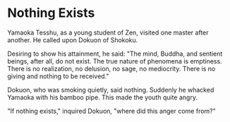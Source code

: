# Nothing Exists

Yamaoka Tesshu, as a young student of Zen, visited one master after another. He called upon Dokuon of Shokoku.

Desiring to show his attainment, he said: "The mind, Buddha, and sentient beings, after all, do not exist. The true nature of phenomena is emptiness. There is no realization, no delusion, no sage, no mediocrity. There is no giving and nothing to be received."

Dokuon, who was smoking quietly, said nothing. Suddenly he whacked Yamaoka with his bamboo pipe. This made the youth quite angry.

"If nothing exists," inquired Dokuon, "where did this anger come from?"

